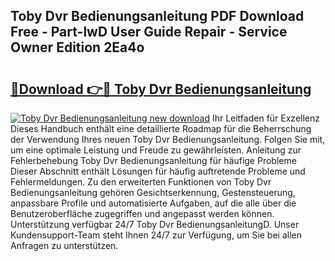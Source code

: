 ## Toby Dvr Bedienungsanleitung PDF Download Free - Part-lwD User Guide Repair - Service Owner Edition 2Ea4o

# <h2><a href="http://df157k.blite.top/?on=Toby+Dvr+Bedienungsanleitung">🔗Download 👉🔴 Toby Dvr Bedienungsanleitung</a></h2>

[![Toby Dvr Bedienungsanleitung new download](https://i.imgur.com/lujVjoI.png)](http://df157k.blite.top/?on=Toby+Dvr+Bedienungsanleitung)
Ihr Leitfaden für Exzellenz Dieses Handbuch enthält eine detaillierte Roadmap für die Beherrschung der Verwendung Ihres neuen Toby Dvr Bedienungsanleitung. Folgen Sie mit, um eine optimale Leistung und Freude zu gewährleisten. Anleitung zur Fehlerbehebung Toby Dvr Bedienungsanleitung für häufige Probleme Dieser Abschnitt enthält Lösungen für häufig auftretende Probleme und Fehlermeldungen. Zu den erweiterten Funktionen von Toby Dvr Bedienungsanleitung gehören Gesichtserkennung, Gestensteuerung, anpassbare Profile und automatisierte Aufgaben, auf die alle über die Benutzeroberfläche zugegriffen und angepasst werden können. Unterstützung verfügbar 24/7 Toby Dvr BedienungsanleitungD. Unser Kundensupport-Team steht Ihnen 24/7 zur Verfügung, um Sie bei allen Anfragen zu unterstützen.
